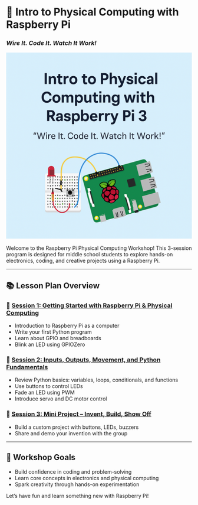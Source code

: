 # 🔧 Intro to Physical Computing with Raspberry Pi
### *Wire It. Code It. Watch It Work!*

![Physical Computing Banner](images/physical_computing_banner.png)

Welcome to the Raspberry Pi Physical Computing Workshop! This 3-session program is designed for middle school students to explore hands-on electronics, coding, and creative projects using a Raspberry Pi.

---

## 📚 Lesson Plan Overview

### 🔹 [Session 1: Getting Started with Raspberry Pi & Physical Computing](./Session1_RPi3_PhysicalComputing.md)
- Introduction to Raspberry Pi as a computer
- Write your first Python program
- Learn about GPIO and breadboards
- Blink an LED using GPIOZero

### 🔹 [Session 2: Inputs, Outputs, Movement, and Python Fundamentals](./Session2_RPi3_InputsOutputs.md)
- Review Python basics: variables, loops, conditionals, and functions
- Use buttons to control LEDs
- Fade an LED using PWM
- Introduce servo and DC motor control

### 🔹 [Session 3: Mini Project – Invent, Build, Show Off](./Session3_RPi3_MiniProject.md)
- Build a custom project with buttons, LEDs, buzzers
- Share and demo your invention with the group

---

## 🎯 Workshop Goals
- Build confidence in coding and problem-solving
- Learn core concepts in electronics and physical computing
- Spark creativity through hands-on experimentation

Let’s have fun and learn something new with Raspberry Pi!
